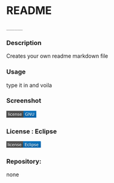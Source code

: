 # README
    ______

### Description 
Creates your own readme markdown file

### Usage 
type it in and voila

### Screenshot   
![Screenshot](GNU.png) 

### License :  Eclipse

![Screenshot](./Eclipse.png)

### Repository: 
none
